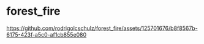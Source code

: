 # forest_fire

https://github.com/rodrigolcschulz/forest_fire/assets/125701676/b8f8567b-6175-423f-a5c0-af1cb855e080

